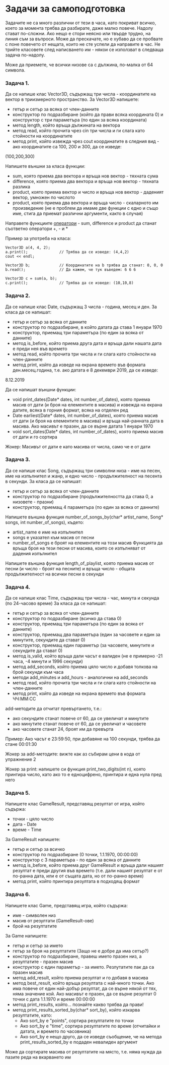 # Задачи за самоподготовка

Задачите не са много различни от тези в часа, като покриват всичко, което за момента трябва да разбирате, даже малко повече.
Надолу стават по-сложни. Ако нещо е стори неясно или твърде трудно, на линия съм за въпроси.
Може да прескачате, но е хубаво да се пробвате с поне повечето от нещата, които не сте успели да направите в час.
Не трийте класовете след написването им - някои се използват в следваща задача по-надолу.

Може да приемете, че всички низове са с дължина, по-малка от 64 символа.

### Задача 1.
Да се напише клас Vector3D, съдържащ три числа - координатите на вектор в триизмерното пространство.
За Vector3D напишете:
- гетър и сетър за всяка от член-данните
- конструктор по подразбиране (който да прави всяка координата 0) и конструктор с три параметъра (по един за всяка координата)
- метод length, който връща дължината на вектора
- метод read, който прочита чрез cin три числа и ги слага като стойности на координатите
- метод print, който извежда чрез cout координатите в следния вид - ако координатите са 100, 200 и 300, да се изведе:

(100,200,300)

Напишете външни за класа функции:
- sum, която приема два вектора и връща нов вектор - тяхната сума
- difference, която приема два вектора и връща нов вектор - тяхната разлика
- product, която приема вектор и число и връща нов вектор - даденият вектор, умножен по числото
- product, която приема два вектора и връща число - скаларното им произведение
(не е проблем да имаме две функции с едно и също име, стига да приемат различни аргументи, както в случая)

Направете функциите [оператори](https://github.com/Scorpion333/fmi-textbook/blob/master/Оператори.md) -
sum, difference и product да станат съответно оператори +, - и *

Пример за употреба на класа:

    Vector3D a(4, 4, 2);
    a.print();              // Трябва да се изведе: (4,4,2)
    cout << endl;
    
    Vector3D b;             // Координатите на b трябва да станат: 0, 0, 0
    b.read();               // Да кажем, че тук въведем: 6 6 6

    Vector3D c = sum(a, b);
    c.print();              // Трябва да се изведе: (10,10,8)

### Задача 2.
Да се напише клас Date, съдържащ 3 числа - година, месец и ден. За класа да се напишат:
- гетър и сетър за всяка от данните
- конструктор по подразбиране, в който датата да става 1 януари 1970
- конструктор, приемащ три параметъра (по един за всяка от данните)
- метод is_before, който приема друга дата и връща дали нашата дата е преди нея във времето
- метод read, който прочита три числа и ги слага като стойности на член-данните
- метод print, който да изведе на екрана времето във формата ден.месец.година, т.е. ако датата е 8 декември 2019, да се изведе:

8.12.2019

Да се напишат външни функции:
- void print_dates(Date* dates, int number_of_dates), която приема масив от дати (и броя на елементите в масива) и
извежда на екрана датите, всяка в горния формат, всяка на отделен ред
- Date earliest(Date* dates, int number_of_dates), която приема масив от дати (и броя на елементите в масива) и връща
най-ранната дата в масива. Ако масивът е празен, да се върне датата 1 януари 1970
- void sort_dates(Date* dates, int number_of_dates), която приема масив от дати и го сортира

Жокер: Масивът от дати е като масива от числа, само че е от дати

### Задача 3.
Да се напише клас Song, съдържащ три символни низа - име на песен, име на изпълнител и жанр, и едно число - продължителност на
песента в секунди. За класа да се напишат:
- гетър и сетър за всяка от член-данните
- конструктор по подразбиране (продължителността да става 0, а низовете - празни)
- конструктор, приемащ 4 параметъра (по един за всяка от данните)

Напишете външна функция number_of_songs_by(char* artist_name, Song* songs, int number_of_songs), където:
- artist_name е име на изпълнител
- songs e указател към масив от песни
- number_of_songs е броят на елементите на този масив
Функцията да връща броя на тези песни от масива, които се изпълняват от дадения изпълнител

Напишете външна функция length_of_playlist, която приема масив от песни (и число - броят на песните) и връща число - 
общата продължителност на всички песни в секунди

### Задача 4.
Да се напише клас Time, съдържащ три числа - час, минута и секунда (по 24-часово време)
За класа да се напишат:
- гетър и сетър за всяка от член-данните
- конструктор по подразбиране (всичко да става 0)
- конструктор, приемащ три параметъра (по един за всяка от данните)
- конструктор, приемащ два параметъра (един за часовете и един за минутите, секундите да стават 0)
- конструктор, приемащ един параметър (за часовете, минутите и секундите да стават 0)
- метод is_valid, който връща дали часът е валиден (не е примерно -21 часа, -4 минути и 1996 секунди)
- метод add_seconds, който приема цяло число и добавя толкова на брой секунди към часа
- методи add_minutes и add_hours - аналогични на add_seconds
- метод read, който прочита три числа и ги слага като стойности на член-данните
- метод print, който да изведе на екрана времето във формата ЧЧ:ММ:СС

add-методите да отчитат превъртането, т.е.:
- ако секундите станат повече от 60, да се увеличат и минутите
- ако минутите станат повече от 60, да се увеличат и часовете
- ако часовете станат 24, броят им да превърта

Пример: Ако часът е 23:59:50, при добавяне на 100 секунди, трябва да стане 00:01:30

Жокер за add-методите: вижте как аз събирам цени в кода от упражнение 2

Жокер за print: напишете си функция print_two_digits(int n), която принтира число, като ако то е едноцифрено, принтира
и една нула пред него

### Задача 5.
Напишете клас GameResult, представящ резултат от игра, който съдържа:
- точки - цяло число
- дата - Date
- време - Time

За GameResult напишете:
- гетър и сетър за всичко
- конструктор по подразбиране (0 точки, 1.1.1970, 00:00:00)
- конструктор с 3 параметъра - по един за всяка от данните
- метод is_before, който приема друг GameResult и връща дали нашият резултат е преди другия във времето
(т.е. дали нашият резултат е от по-ранна дата, или е от същата дата, но от по-ранно време)
- метод print, който принтира резултата в подходящ формат

### Задача 6.
Напишете клас Game, представящ игра, който съдържа:
- име - символен низ
- масив от резултати (GameResult-ове)
- брой на резултатите

За Game напишете:
- гетър и сетър за името
- гетър за броя на резултатите (Защо не е добре да има сетър?)
- конструктор по подразбиране, правеш името празен низ, а резултатите - празен масив
- конструктор с един параметър - за името. Резлутатите пак да са празен масив
- метод add_result, който приема резултат и го добавя в масива
- метод best_result, който връща резултата с най-много точки. Ако има повече от един най-добър резултат, да се върне
някой от тях, няма значение кой. Ако масивът е празен, да се върне резултат 0 точки с дата 1.1.1970 и време 00:00:00
- метод print_results, който... познайте какво трябва да прави!
- метод print_results_sorted_by(char* sort_by), който изкарва резултатите, като:
  - Ако sort_by е "points", сортира резултатите по точки
  - Ако sort_by е "time", сортира резултатите по време (отчитайки и датата, и времето по часовника)
  - Ако sort_by е нещо друго, да се изведе съобщение, че на метода print_results_sorted_by е подаден невалиден аргумент

Може да сортирате масива от резултатите на място, т.е. няма нужда да пазите реда на вкарването им
